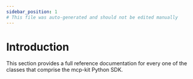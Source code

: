 ```yaml
---
sidebar_position: 1
# This file was auto-generated and should not be edited manually
---
```


# Introduction
This section provides a full reference documentation for every one of the classes that comprise the mcp-kit Python SDK.
